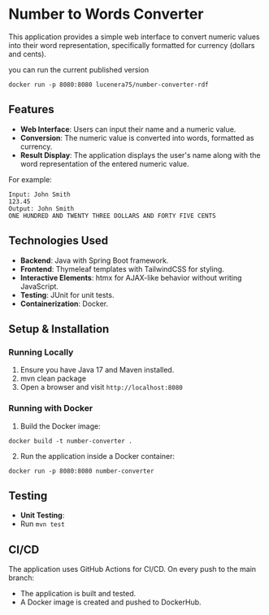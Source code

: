 # Number to Words Converter

This application provides a simple web interface to convert numeric values into their word representation, specifically formatted for currency (dollars and cents).

you can run the current published version
```
docker run -p 8080:8080 lucenera75/number-converter-rdf
```

## Features

- **Web Interface**: Users can input their name and a numeric value.
- **Conversion**: The numeric value is converted into words, formatted as currency.
- **Result Display**: The application displays the user's name along with the word representation of the entered numeric value.

For example:
```
Input: John Smith
123.45
Output: John Smith
ONE HUNDRED AND TWENTY THREE DOLLARS AND FORTY FIVE CENTS
```



## Technologies Used

- **Backend**: Java with Spring Boot framework.
- **Frontend**: Thymeleaf templates with TailwindCSS for styling.
- **Interactive Elements**: htmx for AJAX-like behavior without writing JavaScript.
- **Testing**: JUnit for unit tests.
- **Containerization**: Docker.

## Setup & Installation

### Running Locally

1. Ensure you have Java 17 and Maven installed.
2. mvn clean package
3. Open a browser and visit `http://localhost:8080`

### Running with Docker
1. Build the Docker image: 
```
docker build -t number-converter .

```
2. Run the application inside a Docker container:
```
docker run -p 8080:8080 number-converter

```

## Testing

- **Unit Testing**: 
- Run `mvn test`


## CI/CD

The application uses GitHub Actions for CI/CD. On every push to the main branch:
- The application is built and tested.
- A Docker image is created and pushed to DockerHub.

